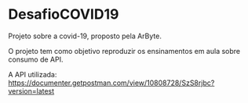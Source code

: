 # DesafioCOVID19
Projeto sobre a covid-19, proposto pela ArByte.

O projeto tem como objetivo reproduzir os ensinamentos em aula sobre consumo de API.

A API utilizada: https://documenter.getpostman.com/view/10808728/SzS8rjbc?version=latest



